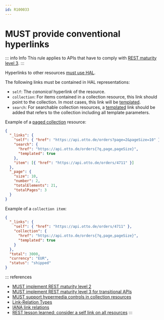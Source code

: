 ```yaml
---
id: R100033
---
```


# MUST provide conventional hyperlinks

::: info Info
This rule applies to APIs that have to comply with [REST maturity level 3](../../maturity-level/rules/must-implement-rest-maturity-level-3-for-transitional-apis.md).
:::

Hyperlinks to other resources [must use HAL](../../maturity-level/rules/must-use-hal-to-implement-rest-maturity-level-3.md).

The following links must be contained in HAL representations:

- `self`: The _canonical_ hyperlink of the resource.
- `collection`: For items contained in a collection resource, this link should point to the collection. In most cases, this
  link will be [templated](https://tools.ietf.org/html/draft-kelly-json-hal-08#section-5.2).
- `search`: For searchable collection resources, a [templated](https://tools.ietf.org/html/draft-kelly-json-hal-08#section-5.2) link should be added that refers to the collection including all template parameters.

Example of a [paged collection](../../../resources/collection-resources/rules/must-provide-metadata-for-offset-based-pagination.md) resource:

```json
{
  "_links": {
    "self": { "href": "https://api.otto.de/orders?page=2&pageSize=10" },
    "search": {
      "href": "https://api.otto.de/orders{?q,page,pageSize}",
      "templated": true
    },
    "item": [{ "href": "https://api.otto.de/orders/4711" }]
  },
  "_page": {
    "size": 10,
    "number": 2,
    "totalElements": 21,
    "totalPages": 3
  }
}
```

Example of a `collection item`:

```json
{
  "_links": {
    "self": { "href": "https://api.otto.de/orders/4711" },
    "collection": {
      "href": "https://api.otto.de/orders{?q,page,pageSize}",
      "templated": true
    }
  },
  "total": 3000,
  "currency": "EUR",
  "status": "shipped"
}
```

::: references

- [MUST implement REST maturity level 2](../../maturity-level/rules/must-implement-rest-maturity-level-2.md)
- [MUST implement REST maturity level 3 for transitional APIs](../../maturity-level/rules/must-implement-rest-maturity-level-3-for-transitional-apis.md)
- [MUST support hypermedia controls in collection resources](./must-support-hypermedia-controls-in-collection-resources.md)
- [Link-Relation Types](../../README.md#link-relation-types)
- [IANA link relations](http://www.iana.org/assignments/link-relations/link-relations.xhtml)
- [REST lesson learned: consider a self link on all resources](https://blog.ploeh.dk/2013/05/03/rest-lesson-learned-consider-a-self-link-on-all-resources/)
  :::
